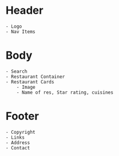 # Header
    - Logo
    - Nav Items
# Body
    - Search
    - Restaurant Container
    - Restaurant Cards
        - Image
        - Name of res, Star rating, cuisines

# Footer
    - Copyright
    - Links
    - Address
    - Contact
